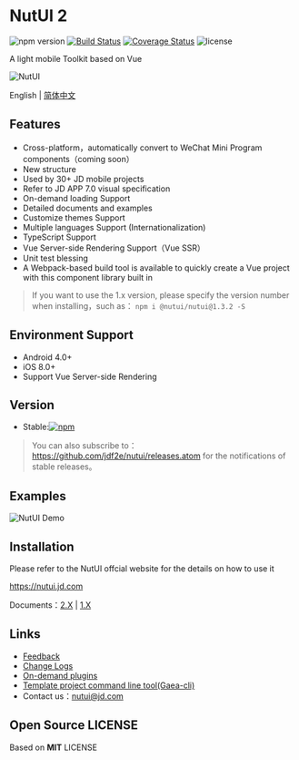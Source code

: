 # NutUI 2
![npm version](https://img.shields.io/npm/v/@nutui/nutui.svg)  [![Build Status](https://api.travis-ci.org/jdf2e/nutui.svg?branch=master)](https://github.com/jdf2e/nutui/) [![Coverage Status](https://coveralls.io/repos/github/jdf2e/nutui/badge.svg?branch=master)](https://coveralls.io/github/jdf2e/nutui?branch=master) ![license](https://img.shields.io/npm/l/@nutui/nutui.svg)
 
A light mobile Toolkit based on Vue
    
![NutUI](https://img11.360buyimg.com/uba/jfs/t1/11117/21/3608/18942/5c20ab52E35e5a500/02e3c1f89cd3dad1.png)

English | [简体中文](./README-zh_CN.md)

## Features

* Cross-platform，automatically convert to WeChat Mini Program components（coming soon）
* New structure
* Used by 30+ JD mobile projects
* Refer to JD APP 7.0 visual specification
* On-demand loading Support
* Detailed documents and examples
* Customize themes Support
* Multiple languages Support (Internationalization)
* TypeScript Support
* Vue Server-side Rendering Support（Vue SSR）
* Unit test blessing
* A Webpack-based build tool is available to quickly create a Vue project with this component library built in 

> If you want to use the 1.x version, please specify the version number when installing，such as： `npm i @nutui/nutui@1.3.2 -S`

## Environment Support

* Android 4.0+
* iOS 8.0+
* Support Vue Server-side Rendering

## Version

* Stable:[![npm](https://img.shields.io/npm/v/@nutui/nutui.svg)](https://www.npmjs.com/package/@nutui/nutui)

> You can also subscribe to： https://github.com/jdf2e/nutui/releases.atom for the notifications of stable releases。

## Examples

![NutUI Demo](https://img14.360buyimg.com/uba/s260x260_jfs/t1/32118/11/559/2782/5c3d81ecEbda0c0f1/5f2b637d11817204.png)

## Installation

Please refer to the NutUI offcial website for the details on how to use it 

https://nutui.jd.com

Documents：[2.X](https://nutui.jd.com/default.html#/start) | [1.X](https://nutui.jd.com/1x/index.html#/intro)

## Links
* [Feedback](https://github.com/jdf2e/nutui/issues)
* [Change Logs](https://github.com/jdf2e/nutui/releases)
* [On-demand plugins](https://www.npmjs.com/package/@nutui/babel-plugin-separate-import)
* [Template project command line tool(Gaea-cli)](https://github.com/jdf2e/Gaea4)
* Contact us：nutui@jd.com


## Open Source LICENSE

Based on **MIT** LICENSE